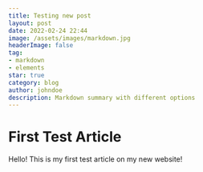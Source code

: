```yaml
---
title: Testing new post
layout: post
date: 2022-02-24 22:44
image: /assets/images/markdown.jpg
headerImage: false
tag:
- markdown
- elements
star: true
category: blog
author: johndoe
description: Markdown summary with different options
---
```


# First Test Article

Hello! This is my first test article on my new website!
